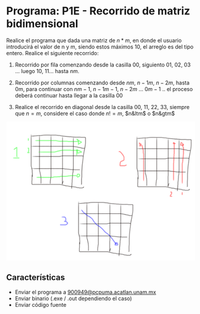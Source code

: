 # Programa: P1E - Recorrido de matriz bidimensional
Realice el programa que dada una matriz de $n*m$, en donde el usuario introducirá el valor de n y m, siendo estos máximos 10, el arreglo es del tipo entero. Realice el siguiente recorrido:

 1. Recorrido por fila comenzando desde la casilla 00, siguiento 01, 02, 03 ... luego 10, 11... hasta $nm$.

 2. Recorrido por columnas comenzando desde $nm$, $n-1m$, $n-2m$, hasta 0m, para continuar con $nm-1$, $n-1m-1$, $n-2m$ ... $0m-1$ ..  el proceso deberá continuar hasta llegar a la casilla 00

 3. Realice el recorrido en diagonal desde la casilla 00, 11, 22, 33, siempre que $n=m$, considere el caso donde $n!=m$, $n&ltm$ o $n&gtm$

![diagram0](../Resources/recorridos_mat_e.png) 

## Características
- Enviar el programa a 900949@pcpuma.acatlan.unam.mx
- Enviar binario (.exe / .out dependiendo el caso)
- Enviar código fuente
